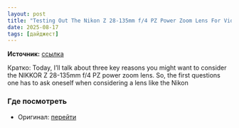 ```yaml
---
layout: post
title: "Testing Out The Nikon Z 28-135mm f/4 PZ Power Zoom Lens For Video"
date: 2025-08-17
tags: [дайджест]
---
```


**Источник:** [ссылка](https://fstoppers.com/reviews/testing-out-nikon-z-28-135mm-f4-pz-power-zoom-lens-video-707231?utm_source=FS_RSS&utm_medium=RSS&utm_campaign=Main_RSS)

Кратко: Today, I’ll talk about three key reasons you might want to consider the NIKKOR Z 28-135mm f/4 PZ power zoom lens. So, the first questions one has to ask oneself when considering a lens like the Nikon 

### Где посмотреть
- Оригинал: [перейти]({link})
